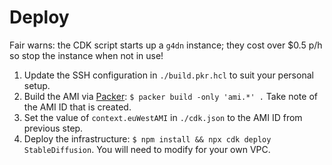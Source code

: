 # Deploy

Fair warns: the CDK script starts up a `g4dn` instance; they cost over $0.5 p/h
so stop the instance when not in use!

1. Update the SSH configuration in `./build.pkr.hcl` to suit your personal
   setup.
2. Build the AMI via
   [Packer](https://developer.hashicorp.com/packer/tutorials/docker-get-started/get-started-install-cli):
   `$ packer build -only 'ami.*' .` Take note of the AMI ID that is created.
3. Set the value of `context.euWestAMI` in `./cdk.json` to the AMI ID from
   previous step.
4. Deploy the infrastructure: `$ npm install && npx cdk deploy StableDiffusion`.
   You will need to modify for your own VPC.
